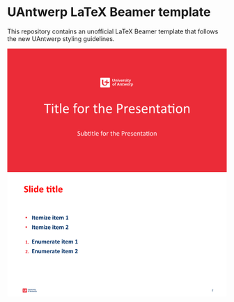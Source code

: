 UAntwerp LaTeX Beamer template
================================

This repository contains an unofficial LaTeX Beamer template that follows the new UAntwerp styling guidelines.

![Title Slide](example_images/title_slide.png)
![Content Slide](example_images/content_slide.png)
